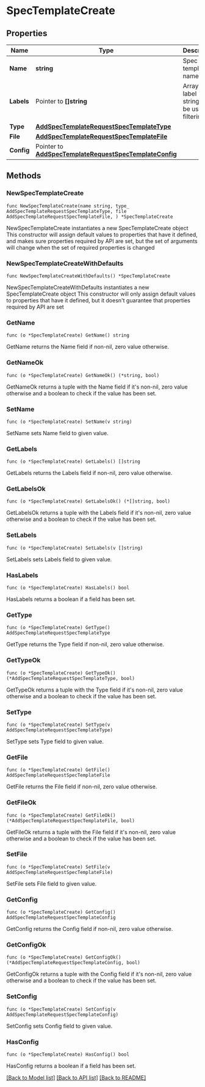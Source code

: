 # SpecTemplateCreate

## Properties

Name | Type | Description | Notes
------------ | ------------- | ------------- | -------------
**Name** | **string** | Spec template name | 
**Labels** | Pointer to **[]string** | Array of label strings, can be used for filtering. | [optional] 
**Type** | [**AddSpecTemplateRequestSpecTemplateType**](AddSpecTemplateRequestSpecTemplateType.md) |  | 
**File** | [**AddSpecTemplateRequestSpecTemplateFile**](AddSpecTemplateRequestSpecTemplateFile.md) |  | 
**Config** | Pointer to [**AddSpecTemplateRequestSpecTemplateConfig**](AddSpecTemplateRequestSpecTemplateConfig.md) |  | [optional] 

## Methods

### NewSpecTemplateCreate

`func NewSpecTemplateCreate(name string, type_ AddSpecTemplateRequestSpecTemplateType, file AddSpecTemplateRequestSpecTemplateFile, ) *SpecTemplateCreate`

NewSpecTemplateCreate instantiates a new SpecTemplateCreate object
This constructor will assign default values to properties that have it defined,
and makes sure properties required by API are set, but the set of arguments
will change when the set of required properties is changed

### NewSpecTemplateCreateWithDefaults

`func NewSpecTemplateCreateWithDefaults() *SpecTemplateCreate`

NewSpecTemplateCreateWithDefaults instantiates a new SpecTemplateCreate object
This constructor will only assign default values to properties that have it defined,
but it doesn't guarantee that properties required by API are set

### GetName

`func (o *SpecTemplateCreate) GetName() string`

GetName returns the Name field if non-nil, zero value otherwise.

### GetNameOk

`func (o *SpecTemplateCreate) GetNameOk() (*string, bool)`

GetNameOk returns a tuple with the Name field if it's non-nil, zero value otherwise
and a boolean to check if the value has been set.

### SetName

`func (o *SpecTemplateCreate) SetName(v string)`

SetName sets Name field to given value.


### GetLabels

`func (o *SpecTemplateCreate) GetLabels() []string`

GetLabels returns the Labels field if non-nil, zero value otherwise.

### GetLabelsOk

`func (o *SpecTemplateCreate) GetLabelsOk() (*[]string, bool)`

GetLabelsOk returns a tuple with the Labels field if it's non-nil, zero value otherwise
and a boolean to check if the value has been set.

### SetLabels

`func (o *SpecTemplateCreate) SetLabels(v []string)`

SetLabels sets Labels field to given value.

### HasLabels

`func (o *SpecTemplateCreate) HasLabels() bool`

HasLabels returns a boolean if a field has been set.

### GetType

`func (o *SpecTemplateCreate) GetType() AddSpecTemplateRequestSpecTemplateType`

GetType returns the Type field if non-nil, zero value otherwise.

### GetTypeOk

`func (o *SpecTemplateCreate) GetTypeOk() (*AddSpecTemplateRequestSpecTemplateType, bool)`

GetTypeOk returns a tuple with the Type field if it's non-nil, zero value otherwise
and a boolean to check if the value has been set.

### SetType

`func (o *SpecTemplateCreate) SetType(v AddSpecTemplateRequestSpecTemplateType)`

SetType sets Type field to given value.


### GetFile

`func (o *SpecTemplateCreate) GetFile() AddSpecTemplateRequestSpecTemplateFile`

GetFile returns the File field if non-nil, zero value otherwise.

### GetFileOk

`func (o *SpecTemplateCreate) GetFileOk() (*AddSpecTemplateRequestSpecTemplateFile, bool)`

GetFileOk returns a tuple with the File field if it's non-nil, zero value otherwise
and a boolean to check if the value has been set.

### SetFile

`func (o *SpecTemplateCreate) SetFile(v AddSpecTemplateRequestSpecTemplateFile)`

SetFile sets File field to given value.


### GetConfig

`func (o *SpecTemplateCreate) GetConfig() AddSpecTemplateRequestSpecTemplateConfig`

GetConfig returns the Config field if non-nil, zero value otherwise.

### GetConfigOk

`func (o *SpecTemplateCreate) GetConfigOk() (*AddSpecTemplateRequestSpecTemplateConfig, bool)`

GetConfigOk returns a tuple with the Config field if it's non-nil, zero value otherwise
and a boolean to check if the value has been set.

### SetConfig

`func (o *SpecTemplateCreate) SetConfig(v AddSpecTemplateRequestSpecTemplateConfig)`

SetConfig sets Config field to given value.

### HasConfig

`func (o *SpecTemplateCreate) HasConfig() bool`

HasConfig returns a boolean if a field has been set.


[[Back to Model list]](../README.md#documentation-for-models) [[Back to API list]](../README.md#documentation-for-api-endpoints) [[Back to README]](../README.md)


